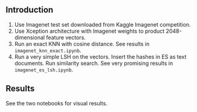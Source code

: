 
## Introduction

1. Use Imagenet test set downloaded from Kaggle Imagenet competition.
2. Use Xception architecture with Imagenet weights to product 2048-dimensional feature vectors.
3. Run an exact KNN with cosine distance. See results in `imagenet_knn_exact.ipynb`.
4. Run a very simple LSH on the vectors. Insert the hashes in ES as text documents. Run similarity search. See very promising results in `imagenet_es_lsh.ipynb`.

## Results

See the two notebooks for visual results.